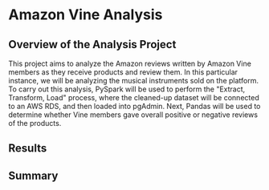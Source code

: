 # Amazon Vine Analysis

## Overview of the Analysis Project
This project aims to analyze the Amazon reviews written by Amazon Vine members as they receive products and review them. In this particular instance, we will be analyzing the musical instruments sold on the platform. To carry out this analysis, PySpark will be used to perform the "Extract, Transform, Load" process, where the cleaned-up dataset will be connected to an AWS RDS, and then loaded into pgAdmin. Next, Pandas will be used to determine whether Vine members gave overall positive or negative reviews of the products.

## Results

## Summary
